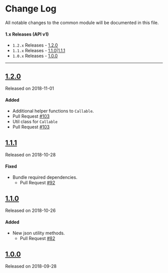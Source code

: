 # Change Log
All notable changes to the common module will be documented in this file.

#### 1.x Releases (API v1)
- `1.2.x` Releases - [1.2.0](#120)
- `1.1.x` Releases - [1.1.0](#110)|[1.1.1](#111)
- `1.0.x` Releases - [1.0.0](#100)
---

## [1.2.0](https://maven.blockv.io/artifactory/webapp/#/artifacts/browse/tree/General/BLOCKv/io/blockv/sdk/common/1.2.0)
Released on 2018-11-01

#### Added
- Additional helper functions to `Callable`.
 - Pull Request [#103](https://github.com/BLOCKvIO/android-sdk/pull/103)
- Util class for `Callable`
 - Pull Request [#103](https://github.com/BLOCKvIO/android-sdk/pull/103)


## [1.1.1](https://maven.blockv.io/artifactory/webapp/#/artifacts/browse/tree/General/BLOCKv/io/blockv/sdk/common/1.1.1)
Released on 2018-10-28

#### Fixed 

- Bundle required dependencies.
  - Pull Request [#92](https://github.com/BLOCKvIO/android-sdk/pull/92)

## [1.1.0](https://maven.blockv.io/artifactory/webapp/#/artifacts/browse/tree/General/BLOCKv/io/blockv/sdk/common/1.1.0)
Released on 2018-10-26

#### Added

- New json utility methods.
  - Pull Request [#82](https://github.com/BLOCKvIO/android-sdk/pull/82)

## [1.0.0](https://maven.blockv.io/artifactory/webapp/#/artifacts/browse/tree/General/BLOCKv/io/blockv/sdk/common/1.0.0)
Released on 2018-09-28
